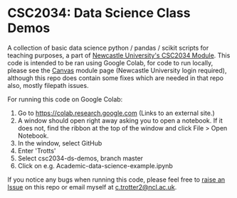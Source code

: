 # CSC2034: Data Science Class Demos
A collection of basic data science python / pandas / scikit scripts for teaching purposes, a part of [Newcastle University's CSC2034 Module](https://www.ncl.ac.uk/undergraduate/modules/csc2034). This code is intended to be ran using Google Colab, for code to run locally, please see the [Canvas](canvas.ncl.ac.uk) module page (Newcastle University login required), although this repo does contain some fixes which are needed in that repo also, mostly filepath issues. 

For running this code on Google Colab:

1. Go to https://colab.research.google.com  (Links to an external site.)
2. A window should open right away asking you to open a notebook. If it does not, find the ribbon at the top of the window and click File > Open Notebook.
3. In the window, select GitHub
4. Enter 'Trotts'
5. Select csc2034-ds-demos, branch master
6. Click on e.g. Academic-data-science-example.ipynb  

If you notice any bugs when running this code, please feel free to [raise an Issue](https://github.com/Trotts/csc2034-ds-demos/issues/new) on this repo or email myself at [c.trotter2@ncl.ac.uk](mailto:c.trotter2@ncl.ac.uk).

